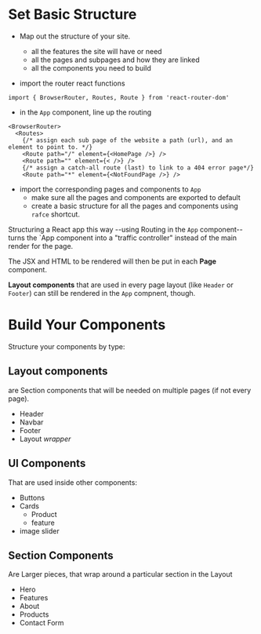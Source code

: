 # Set Basic Structure 

- Map out the structure of your site.
  - all the features the site will have or need
  - all the pages and subpages and how they are linked
  - all the components you need to build

- import the router react functions
```tsx
import { BrowserRouter, Routes, Route } from 'react-router-dom'
```

- in the `App` component, line up the routing 
```tsx
<BrowserRouter>
  <Routes>
    {/* assign each sub page of the website a path (url), and an element to point to. */}
    <Route path="/" element={<HomePage />} />
    <Route path="" element={< />} /> 
    {/* assign a catch-all route (last) to link to a 404 error page*/}
    <Route path="*" element={<NotFoundPage />} />

```

- import the corresponding pages and components to `App`
  - make sure all the pages and components are exported to default
  - create a basic structure for all the pages and components using `rafce` shortcut.
  

Structuring a React app this way --using Routing in the `App` component-- turns the `App component into a "traffic controller" instead of the main render for the page. 

The JSX and HTML to be rendered will then be put in each **Page** component.

**Layout components** that are used in every page layout (like `Header` or `Footer`) can still be rendered in the `App` compnent, though. 


# Build Your Components


Structure your components by type:


## Layout components 

are Section components that will be needed on multiple pages (if not every page).
- Header
- Navbar
- Footer
- Layout _wrapper_

## UI Components

That are used inside other components:
- Buttons 
- Cards
  - Product
  - feature
- image slider

## Section Components

Are Larger pieces, that wrap around a particular section in the Layout
- Hero
- Features
- About
- Products
- Contact Form
